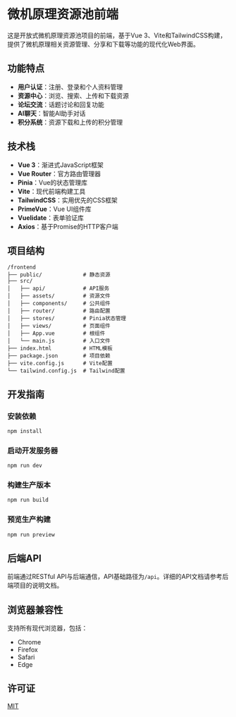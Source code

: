 # 微机原理资源池前端

这是开放式微机原理资源池项目的前端，基于Vue 3、Vite和TailwindCSS构建，提供了微机原理相关资源管理、分享和下载等功能的现代化Web界面。

## 功能特点

- **用户认证**：注册、登录和个人资料管理
- **资源中心**：浏览、搜索、上传和下载资源
- **论坛交流**：话题讨论和回复功能
- **AI聊天**：智能AI助手对话
- **积分系统**：资源下载和上传的积分管理

## 技术栈

- **Vue 3**：渐进式JavaScript框架
- **Vue Router**：官方路由管理器
- **Pinia**：Vue的状态管理库
- **Vite**：现代前端构建工具
- **TailwindCSS**：实用优先的CSS框架
- **PrimeVue**：Vue UI组件库
- **Vuelidate**：表单验证库
- **Axios**：基于Promise的HTTP客户端

## 项目结构

```
/frontend
├── public/             # 静态资源
├── src/
│   ├── api/            # API服务
│   ├── assets/         # 资源文件
│   ├── components/     # 公共组件
│   ├── router/         # 路由配置
│   ├── stores/         # Pinia状态管理
│   ├── views/          # 页面组件
│   ├── App.vue         # 根组件
│   └── main.js         # 入口文件
├── index.html          # HTML模板
├── package.json        # 项目依赖
├── vite.config.js      # Vite配置
└── tailwind.config.js  # Tailwind配置
```

## 开发指南

### 安装依赖

```bash
npm install
```

### 启动开发服务器

```bash
npm run dev
```

### 构建生产版本

```bash
npm run build
```

### 预览生产构建

```bash
npm run preview
```

## 后端API

前端通过RESTful API与后端通信，API基础路径为`/api`。详细的API文档请参考后端项目的说明文档。

## 浏览器兼容性

支持所有现代浏览器，包括：

- Chrome
- Firefox
- Safari
- Edge

## 许可证

[MIT](LICENSE)